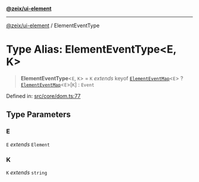 [**@zeix/ui-element**](../README.md)

***

[@zeix/ui-element](../globals.md) / ElementEventType

# Type Alias: ElementEventType\<E, K\>

> **ElementEventType**\<`E`, `K`\> = `K` *extends* keyof [`ElementEventMap`](ElementEventMap.md)\<`E`\> ? [`ElementEventMap`](ElementEventMap.md)\<`E`\>\[`K`\] : `Event`

Defined in: [src/core/dom.ts:77](https://github.com/zeixcom/ui-element/blob/ca211b4b90c507d609f4e96effa3624e9208d00e/src/core/dom.ts#L77)

## Type Parameters

### E

`E` *extends* `Element`

### K

`K` *extends* `string`
